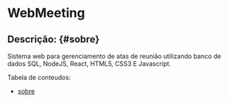 # WebMeeting

## Descrição: {#sobre}
Sistema web para gerenciamento de atas de reunião utilizando banco de dados SQL, NodeJS, React, HTML5, CSS3 E Javascript.


Tabela de conteudos:
<!--ts-->
   * [sobre](#sobre)
<!--te-->
